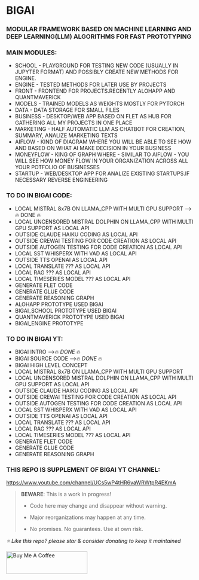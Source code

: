 # BIGAI
### MODULAR FRAMEWORK BASED ON MACHINE LEARNING AND DEEP LEARNING(LLM) ALGORITHMS FOR FAST PROTOTYPING

### MAIN MODULES:
* SCHOOL - PLAYGROUND FOR TESTING NEW CODE (USUALLY IN JUPYTER FORMAT) AND POSSIBLY CREATE NEW METHODS FOR ENGINE.
* ENGINE - TESTED METHODS FOR LATER USE BY PROJECTS
* FRONT - FRONTEND FOR PROJECTS.RECENTLY ALOHAPP AND QUANTMAVERICK
* MODELS - TRAINED MODELS AS WEIGHTS MOSTLY FOR PYTORCH
* DATA - DATA STORAGE FOR SMALL FILES
* BUSINESS - DESKTOP/WEB APP BASED ON FLET AS HUB FOR GATHERING ALL MY PROJECTS IN ONE PLACE
* MARKETING - HALF AUTOMATIC LLM AS CHATBOT FOR CREATION, SUMMARY, ANALIZE MARKETING TEXTS
* AIFLOW - KIND OF DIAGRAM WHERE YOU WILL BE ABLE TO SEE HOW AND BASED ON WHAT AI MAKE DECISION IN YOUR BUSINESS
* MONEYFLOW - KING OF GRAPH WHERE - SIMILAR TO AIFLOW - YOU WILL SEE HOW MONEY FLOW IN YOUR ORGANIZATION ACROSS ALL YOUR POTFOLIO OF BUSINESSES
* STARTUP - WEB/DESKTOP APP FOR ANALIZE EXISTING STARTUPS.IF NECESSARY REVERSE ENGINEERING


### TO DO IN BIGAI CODE:
* LOCAL MISTRAL 8x7B ON LLAMA_CPP WITH MULTI GPU SUPPORT -->🔥 DONE 🔥
* LOCAL UNCENSORED MISTRAL DOLPHIN ON LLAMA_CPP WITH MULTI GPU SUPPORT AS LOCAL API
* OUTSIDE CLAUDE HAIKU CODING AS LOCAL API
* OUTSIDE CREWAI TESTING FOR CODE CREATION AS LOCAL API
* OUTSIDE AUTOGEN TESTING FOR CODE CREATION AS LOCAL API
* LOCAL SST WHISPERX WITH VAD AS LOCAL API
* OUTSIDE TTS OPENAI AS LOCAL API
* LOCAL TRANSLATE ??? AS LOCAL API
* LOCAL RAG ??? AS LOCAL API
* LOCAL TIMESERIES MODEL ??? AS LOCAL API
* GENERATE FLET CODE
* GENERATE GLUE CODE
* GENERATE REASONING GRAPH
* ALOHAPP PROTOTYPE USED BIGAI
* BIGAI_SCHOOL PROTOTYPE USED BIGAI
* QUANTMAVERICK PROTOTYPE USED BIGAI
* BIGAI_ENGINE PROTOTYPE


### TO DO IN BIGAI YT:
* BIGAI INTRO            -->🔥 *DONE* 🔥
* BIGAI SOURCE CODE      -->🔥 *DONE* 🔥
* BIGAI HIGH LEVEL CONCEPT
* LOCAL MISTRAL 8x7B ON LLAMA_CPP WITH MULTI GPU SUPPORT
* LOCAL UNCENSORED MISTRAL DOLPHIN ON LLAMA_CPP WITH MULTI GPU SUPPORT AS LOCAL API
* OUTSIDE CLAUDE HAIKU CODING AS LOCAL API
* OUTSIDE CREWAI TESTING FOR CODE CREATION AS LOCAL API
* OUTSIDE AUTOGEN TESTING FOR CODE CREATION AS LOCAL API
* LOCAL SST WHISPERX WITH VAD AS LOCAL API
* OUTSIDE TTS OPENAI AS LOCAL API
* LOCAL TRANSLATE ??? AS LOCAL API
* LOCAL RAG ??? AS LOCAL API
* LOCAL TIMESERIES MODEL ??? AS LOCAL API
* GENERATE FLET CODE
* GENERATE GLUE CODE
* GENERATE REASONING GRAPH
### THIS REPO IS SUPPLEMENT OF BIGAI YT CHANNEL:

https://www.youtube.com/channel/UCs5wP4tHR6vaWRWtpR4EKmA



> **BEWARE**: This is a work in progress!
>
> * Code here may change and disappear without warning.
>
> * Major reorganizations may happen at any time.
>
> * No promises. No guarantees. Use at own risk.





*⭐️ Like this repo? please star & consider donating to keep it maintained*

<a href="https://www.buymeacoffee.com/aleksanderu" target="_blank"><img src="https://cdn.buymeacoffee.com/buttons/v2/default-yellow.png" alt="Buy Me A Coffee" style="height: 60px !important;width: 217px !important;" ></a>



